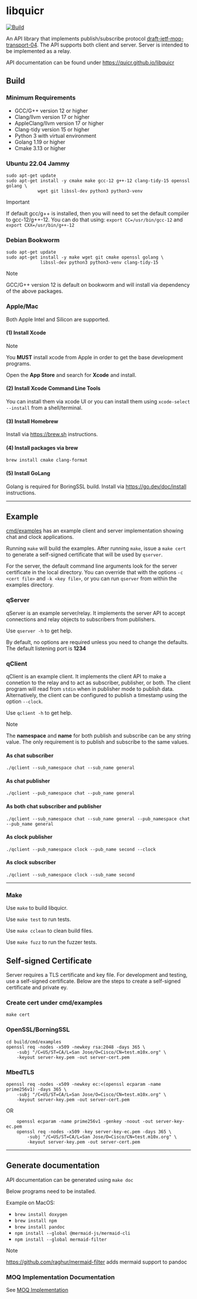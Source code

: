 libquicr
========

[![Build](https://github.com/Quicr/libquicr/actions/workflows/cmake.yml/badge.svg?branch=main)](https://github.com/Quicr/libquicr/actions/workflows/cmake.yml)

An API library that implements publish/subscribe protocol [draft-ietf-moq-transport-04](https://datatracker.ietf.org/doc/html/draft-ietf-moq-transport-04).
The API supports both client and server. Server is intended to be implemented as a relay.

API documentation can be found under https://quicr.github.io/libquicr

## Build

### Minimum Requirements

* GCC/G++ version 12 or higher
* Clang/llvm version 17 or higher 
* AppleClang/llvm version 17 or higher
* Clang-tidy version 15 or higher
* Python 3 with virtual environment
* Golang 1.19 or higher
* Cmake 3.13 or higher

### Ubuntu 22.04 Jammy

```
sudo apt-get update
sudo apt-get install -y cmake make gcc-12 g++-12 clang-tidy-15 openssl golang \
            wget git libssl-dev python3 python3-venv
```

> [!IMPORTANT]
> If default gcc/g++ is installed, then you will need to set the default
> compiler to gcc-12/g++-12.  You can do that using:
> `export CC=/usr/bin/gcc-12`
> and `export CXX=/usr/bin/g++-12`



### Debian Bookworm

```
sudo apt-get update
sudo apt-get install -y make wget git cmake openssl golang \
             libssl-dev python3 python3-venv clang-tidy-15
```

> [!NOTE]
> GCC/G++ version 12 is default on bookworm and will install via
> dependency of the above packages.

### Apple/Mac

Both Apple Intel and Silicon are supported. 


#### (1) Install Xcode

> [!NOTE]
> You **MUST** install xcode from Apple in order to get the base development programs.


Open the **App Store** and search for **Xcode** and install. 

#### (2) Install Xcode Command Line Tools

You can install them via xcode UI or you can install them using `xcode-select --install` from a shell/terminal.


#### (3) Install Homebrew

Install via https://brew.sh instructions.  

#### (4) Install packages via brew

```
brew install cmake clang-format 
```

#### (5) Install GoLang
Golang is required for BoringSSL build.  Install via https://go.dev/doc/install instructions. 

---

## Example
[cmd/examples](https://github.com/Quicr/libquicr/tree/main/cmd/examples) has an example client and server implementation showing chat and clock
applications.

Running `make` will build the examples. After running `make`, issue a `make cert` to generate a self-signed certificate
that will be used by `qserver`.   

For the server, the default command line arguments look for the server certificate in the local directory. You can override
that with the options `-c <cert file>` and `-k <key file>`, or you can run `qserver` from within the examples directory. 

### qServer
qServer is an example server/relay. It implements the server API to accept connections and relay objects to subscribers from publishers. 

Use `qserver -h` to get help. 

By default, no options are required unless you need to change the defaults. The default listening port is **1234**

### qClient
qClient is an example client. It implements the client API to make a connetion to the relay and to act as subscriber, publisher, or both.
The client program will read from `stdin` when in publisher mode to publish data. Alternatively, the client can be configured to publish
a timestamp using the option `--clock`.  

Use `qclient -h` to get help.

> [!NOTE]
> The **namespace** and **name** for both publish and subscribe can be any string value. The only requirement is
> to publish and subscribe to the same values. 

#### As chat subscriber

```
./qclient --sub_namespace chat --sub_name general
```

#### As chat publisher

```
./qclient --pub_namespace chat --pub_name general
```

#### As both chat subscriber and publisher

```
./qclient --sub_namespace chat --sub_name general --pub_namespace chat --pub_name general
```

#### As clock publisher

```
./qclient --pub_namespace clock --pub_name second --clock
```

#### As clock subscriber

```
./qclient --sub_namespace clock --sub_name second
```

---

### Make

Use `make` to build libquicr.

Use `make test` to run tests.

Use `make cclean` to clean build files.

Use `make fuzz` to run the fuzzer tests.

## Self-signed Certificate

Server requires a TLS certificate and key file. For development and testing, use a self-signed certificate. Below
are the steps to create a self-signed certificate and private ey.

### Create cert under cmd/examples

```
make cert
```

### OpenSSL/BorningSSL

```
cd build/cmd/examples
openssl req -nodes -x509 -newkey rsa:2048 -days 365 \
    -subj "/C=US/ST=CA/L=San Jose/O=Cisco/CN=test.m10x.org" \
    -keyout server-key.pem -out server-cert.pem
```

### MbedTLS

```
openssl req -nodes -x509 -newkey ec:<(openssl ecparam -name prime256v1) -days 365 \
    -subj "/C=US/ST=CA/L=San Jose/O=Cisco/CN=test.m10x.org" \
    -keyout server-key.pem -out server-cert.pem
```

OR 

```
    openssl ecparam -name prime256v1 -genkey -noout -out server-key-ec.pem
    openssl req -nodes -x509 -key server-key-ec.pem -days 365 \
        -subj "/C=US/ST=CA/L=San Jose/O=Cisco/CN=test.m10x.org" \
        -keyout server-key.pem -out server-cert.pem

```

---

## Generate documentation
API documentation can be generated using `make doc`

Below programs need to be installed.

Example on MacOS:

* `brew install doxygen`
* `brew install npm`
* `brew install pandoc`
* `npm install --global @mermaid-js/mermaid-cli`
* `npm install --global mermaid-filter`

> [!NOTE]
> https://github.com/raghur/mermaid-filter adds mermaid support to pandoc
>

### MOQ Implementation Documentation

See [MOQ Implementation](docs/implementation)
